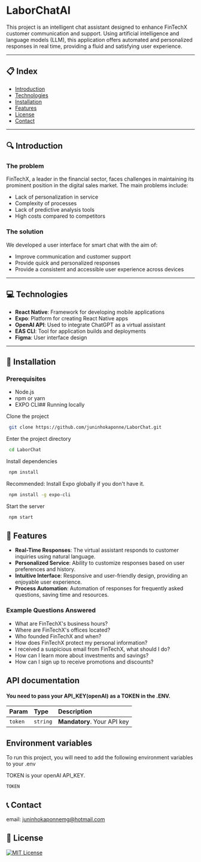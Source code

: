 # LaborChatAI

This project is an intelligent chat assistant designed to enhance FinTechX customer communication and support. Using artificial intelligence and language models (LLM), this application offers automated and personalized responses in real time, providing a fluid and satisfying user experience.

---

## 📋 Index

- [Introduction](#-introduction)
- [Technologies](#-technologies)
- [Installation](#-installation)
- [Features](#-features)
- [License](#-license)
- [Contact](#-contact)

---

## 🔍 Introduction

### The problem

FinTechX, a leader in the financial sector, faces challenges in maintaining its prominent position in the digital sales market. The main problems include:

- Lack of personalization in service
- Complexity of processes
- Lack of predictive analysis tools
- High costs compared to competitors

### The solution

We developed a user interface for smart chat with the aim of:

- Improve communication and customer support
- Provide quick and personalized responses
- Provide a consistent and accessible user experience across devices

---

## 💻 Technologies

- **React Native**: Framework for developing mobile applications
- **Expo**: Platform for creating React Native apps
- **OpenAI API**: Used to integrate ChatGPT as a virtual assistant
- **EAS CLI**: Tool for application builds and deployments
- **Figma**: User interface design

---

## 🚀 Installation

### Prerequisites

- Node.js
- npm or yarn
- EXPO CLI## Running locally

Clone the project

```bash
 git clone https://github.com/juninhokaponne/LaborChat.git
```

Enter the project directory

```bash
 cd LaborChat
```

Install dependencies

```bash
 npm install
```

Recommended: Install Expo globally if you don't have it.

```bash
 npm install -g expo-cli
```

Start the server

```bash
 npm start
```

## 🌟 Features

- **Real-Time Responses**: The virtual assistant responds to customer inquiries using natural language.
- **Personalized Service**: Ability to customize responses based on user preferences and history.
- **Intuitive Interface**: Responsive and user-friendly design, providing an enjoyable user experience.
- **Process Automation**: Automation of responses for frequently asked questions, saving time and resources.

### Example Questions Answered

- What are FinTechX's business hours?
- Where are FinTechX's offices located?
- Who founded FinTechX and when?
- How does FinTechX protect my personal information?
- I received a suspicious email from FinTechX, what should I do?
- How can I learn more about investments and savings?
- How can I sign up to receive promotions and discounts?

## API documentation

#### You need to pass your API_KEY(openAI) as a TOKEN in the .ENV.

| Param   | Type     | Description                 |
| :------ | :------- | :-------------------------- |
| `token` | `string` | **Mandatory**. Your API key |

## Environment variables

To run this project, you will need to add the following environment variables to your .env

TOKEN is your openAI API_KEY.

`TOKEN`

## 📞 Contact

email: juninhokaponnemg@hotmail.com

## 📜 License

[![MIT License](https://img.shields.io/badge/License-MIT-green.svg)](https://choosealicense.com/licenses/mit/)
